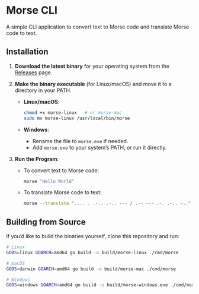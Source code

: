 # Morse CLI

A simple CLI application to convert text to Morse code and translate Morse code to text.

## Installation

1. **Download the latest binary** for your operating system from the [Releases](https://github.com/ChinnaphatLoha/just-morse/releases) page.
2. **Make the binary executable** (for Linux/macOS) and move it to a directory in your PATH.

   - **Linux/macOS**:

     ```bash
     chmod +x morse-linux   # or morse-mac
     sudo mv morse-linux /usr/local/bin/morse
     ```

   - **Windows**:
     - Rename the file to `morse.exe` if needed.
     - Add `morse.exe` to your system’s PATH, or run it directly.

3. **Run the Program**:

   - To convert text to Morse code:

     ```bash
     morse "Hello World"
     ```

   - To translate Morse code to text:

     ```bash
     morse --translate ".... . .-.. .-.. --- / .-- --- .-. .-.. -.."
     ```

## Building from Source

If you’d like to build the binaries yourself, clone this repository and run:

```bash
# Linux
GOOS=linux GOARCH=amd64 go build -o build/morse-linux ./cmd/morse

# macOS
GOOS=darwin GOARCH=amd64 go build -o build/morse-mac ./cmd/morse

# Windows
GOOS=windows GOARCH=amd64 go build -o build/morse-windows.exe ./cmd/morse
```
